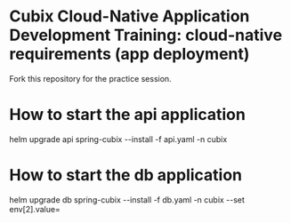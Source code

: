 # Cubix Cloud-Native Application Development Training: cloud-native requirements (app deployment)
Fork this repository for the practice session.

# How to start the api application
helm upgrade api spring-cubix --install -f api.yaml -n cubix

# How to start the db application
helm upgrade db spring-cubix --install -f db.yaml -n cubix --set env[2].value=<ENTER-PASSWORD>
